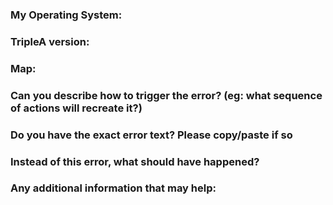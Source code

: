 <!--
Save game files at the point of a problem help a lot. You can attach them to github issues by zipping them 
up first and then dragging and then dropping them into the github issue using the file attachment links provided by github.

The more detailed information you can provide when reporting problems the easier it is for us to pinpoint them. 
Sometimes we can use exact error messages to search the code base and pinpoint where problems are. 
This leads to faster fixes. The below information and anything more is of great benefit, we 
appreciate you reporting problems to the TripleA team
-->

### My Operating System:

### TripleA version:

### Map:

### Can you describe how to trigger the error? (eg: what sequence of actions will recreate it?)

### Do you have the exact error text? Please copy/paste if so

### Instead of this error, what should have happened?

### Any additional information that may help:
